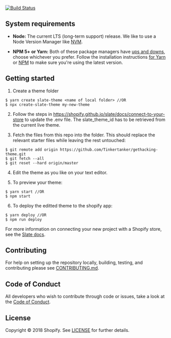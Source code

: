 [![Build Status](https://travis-ci.org/Shopify/starter-theme.svg?branch=master)](https://travis-ci.org/Shopify/starter-theme)

## System requirements

- **Node:** The current LTS (long-term support) release. We like to use a Node Version Manager like [NVM](https://github.com/creationix/nvm).

- **NPM 5+ or Yarn:** Both of these package managers have [ups and downs](https://blog.risingstack.com/yarn-vs-npm-node-js-package-managers/), choose whichever you prefer. Follow the installation instructions [for Yarn](https://yarnpkg.com/en/docs/install) or [NPM](https://www.npmjs.com/get-npm) to make sure you're using the latest version.

## Getting started

1. Create a theme folder
```
$ yarn create slate-theme <name of local folder> //OR
$ npx create-slate-theme my-new-theme
```

2. Follow the steps in https://shopify.github.io/slate/docs/connect-to-your-store to update the .env file. The slate_theme_id has to be retrieved from the current live theme.

3. Fetch the files from this repo into the folder. This should replace the relevant starter files while leaving the rest untouched:
```
$ git remote add origin https://github.com/Tinkertanker/gethacking-theme.git
$ git fetch --all
$ git reset --hard origin/master
```

4. Edit the theme as you like on your text editor.

5. To preview your theme:
```
$ yarn start //OR
$ npm start
```

6. To deploy the editted theme to the shopify app:
```
$ yarn deploy //OR
$ npm run deploy
```



For more information on connecting your new project with a Shopify store, see the [Slate docs](https://github.com/Shopify/slate/wiki/3.-Connect-to-your-store).

## Contributing

For help on setting up the repository locally, building, testing, and contributing
please see [CONTRIBUTING.md](https://github.com/Shopify/starter-theme/blob/master/CONTRIBUTING.md).

## Code of Conduct

All developers who wish to contribute through code or issues, take a look at the
[Code of Conduct](https://github.com/Shopify/starter-theme/blob/master/CODE_OF_CONDUCT.md).

## License

Copyright © 2018 Shopify. See [LICENSE](https://github.com/Shopify/starter-theme/blob/master/LICENSE) for further details.
